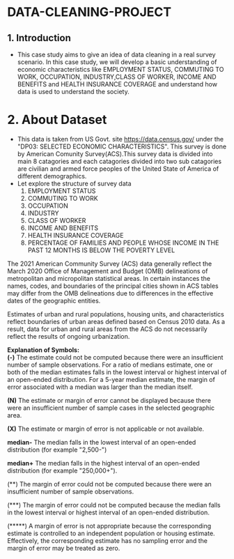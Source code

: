 # DATA-CLEANING-PROJECT
## 1. Introduction
- This case study aims to give an idea of data cleaning in a real survey scenario. In this case study, we will develop a basic understanding of economic characteristics like EMPLOYMENT STATUS, COMMUTING TO WORK, OCCUPATION, INDUSTRY,CLASS OF WORKER, INCOME AND BENEFITS and HEALTH INSURANCE COVERAGE and understand how data is used to understand the society.

# 2. About Dataset
- This data is taken from US Govt. site https://data.census.gov/ under the "DP03: SELECTED ECONOMIC CHARACTERISTICS". This survey is done by American Comunity Survey(ACS).This survey data is divided into main 8 catagories and each catagories divided into two sub catagories are civilian and armed force peoples of the United State of America of different demographics.
- Let explore the structure of survey data 
    1. EMPLOYMENT STATUS
    2. COMMUTING TO WORK
    3. OCCUPATION
    4. INDUSTRY
    5. CLASS OF WORKER
    6. INCOME AND BENEFITS 
    7. HEALTH INSURANCE COVERAGE
    8. PERCENTAGE OF FAMILIES AND PEOPLE WHOSE INCOME IN THE PAST 12 MONTHS IS BELOW THE POVERTY LEVEL


The 2021 American Community Survey (ACS) data generally reflect the March 2020 Office of Management and Budget (OMB) delineations of metropolitan and micropolitan statistical areas. In certain instances the names, codes, and boundaries of the principal cities shown in ACS tables may differ from the OMB delineations due to differences in the effective dates of the geographic entities.

Estimates of urban and rural populations, housing units, and characteristics reflect boundaries of urban areas defined based on Census 2010 data. As a result, data for urban and rural areas from the ACS do not necessarily reflect the results of ongoing urbanization.

**Explanation of Symbols:**<br>
**(-)**	
The estimate could not be computed because there were an insufficient number of sample observations. For a ratio of         medians estimate, one or both of the median estimates falls in the lowest interval or highest interval of an open-ended     distribution. For a 5-year median estimate, the margin of error associated with a median was larger than the median         itself.<br>

**(N)**	The estimate or margin of error cannot be displayed because there were an insufficient number of sample cases in the       selected geographic area.<br>

**(X)**	The estimate or margin of error is not applicable or not available.<br>

**median-**	The median falls in the lowest interval of an open-ended distribution (for example "2,500-")<br>

**median+**	The median falls in the highest interval of an open-ended distribution (for example "250,000+").<br>

(**)	The margin of error could not be computed because there were an insufficient number of sample observations.<br>

(***)	The margin of error could not be computed because the median falls in the lowest interval or highest interval of an         open-ended distribution.<br>

(*****)  A margin of error is not appropriate because the corresponding estimate is controlled to an independent population or housing estimate. Effectively, the corresponding estimate has no sampling error and the margin of error may be treated as zero.

